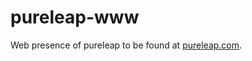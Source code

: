 pureleap-www
============

Web presence of pureleap to be found at [pureleap.com](http://pureleap.com).
